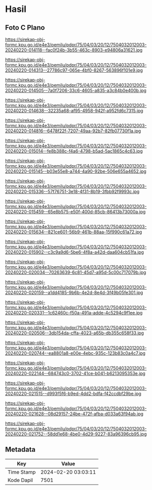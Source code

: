 # Hasil

## Foto C Plano

https://sirekap-obj-formc.kpu.go.id/e4e3/pemilu/pdpr/75/04/03/20/12/7504032012003-20240220-014118--fac0f24b-3b55-463c-8903-e94806a31621.jpg

https://sirekap-obj-formc.kpu.go.id/e4e3/pemilu/pdpr/75/04/03/20/12/7504032012003-20240220-014313--27786c97-065e-4bf0-8267-563896f101e9.jpg

https://sirekap-obj-formc.kpu.go.id/e4e3/pemilu/pdpr/75/04/03/20/12/7504032012003-20240220-014505--7a0f7206-33c6-4605-a835-a3c84b0e400b.jpg

https://sirekap-obj-formc.kpu.go.id/e4e3/pemilu/pdpr/75/04/03/20/12/7504032012003-20240220-014638--32235a68-af95-4958-942f-a952fd6c7315.jpg

https://sirekap-obj-formc.kpu.go.id/e4e3/pemilu/pdpr/75/04/03/20/12/7504032012003-20240220-014816--6478f22f-7207-49aa-92b7-82fb07730f1a.jpg

https://sirekap-obj-formc.kpu.go.id/e4e3/pemilu/pdpr/75/04/03/20/12/7504032012003-20240220-015014--fe8b388c-f4a6-4798-b5ad-5ac1865c4c63.jpg

https://sirekap-obj-formc.kpu.go.id/e4e3/pemilu/pdpr/75/04/03/20/12/7504032012003-20240220-015145--b03e55e8-a744-4a90-92be-506e655a4652.jpg

https://sirekap-obj-formc.kpu.go.id/e4e3/pemilu/pdpr/75/04/03/20/12/7504032012003-20240220-015336--57f76751-3e18-4f31-8b19-3fbb92f9993c.jpg

https://sirekap-obj-formc.kpu.go.id/e4e3/pemilu/pdpr/75/04/03/20/12/7504032012003-20240220-015459--65e8b575-e50f-400d-85cb-86413b73000a.jpg

https://sirekap-obj-formc.kpu.go.id/e4e3/pemilu/pdpr/75/04/03/20/12/7504032012003-20240220-015634--821ce601-56b9-461b-88aa-15f990c61a72.jpg

https://sirekap-obj-formc.kpu.go.id/e4e3/pemilu/pdpr/75/04/03/20/12/7504032012003-20240220-015902--c3c9a9d6-5be6-4f8a-a42d-daa604cb51fa.jpg

https://sirekap-obj-formc.kpu.go.id/e4e3/pemilu/pdpr/75/04/03/20/12/7504032012003-20240220-020034--70263639-6c81-45d7-a95d-5c00c717079b.jpg

https://sirekap-obj-formc.kpu.go.id/e4e3/pemilu/pdpr/75/04/03/20/12/7504032012003-20240220-020159--a1dd4185-9b6b-4e2d-8e4d-3f49b05fe301.jpg

https://sirekap-obj-formc.kpu.go.id/e4e3/pemilu/pdpr/75/04/03/20/12/7504032012003-20240220-020331--1c62460c-f50a-491a-adde-4c5294c9f1ee.jpg

https://sirekap-obj-formc.kpu.go.id/e4e3/pemilu/pdpr/75/04/03/20/12/7504032012003-20240220-020506--3db154da-cffa-4023-a65b-db355c658f33.jpg

https://sirekap-obj-formc.kpu.go.id/e4e3/pemilu/pdpr/75/04/03/20/12/7504032012003-20240220-020744--ea8801a8-e00e-4ebc-935c-123b83c0a4c7.jpg

https://sirekap-obj-formc.kpu.go.id/e4e3/pemilu/pdpr/75/04/03/20/12/7504032012003-20240220-022144--684743c0-3702-41ce-b041-b6213095353e.jpg

https://sirekap-obj-formc.kpu.go.id/e4e3/pemilu/pdpr/75/04/03/20/12/7504032012003-20240220-021515--d993f5f6-b9ed-4dd2-bdfa-f42ccdbf29be.jpg

https://sirekap-obj-formc.kpu.go.id/e4e3/pemilu/pdpr/75/04/03/20/12/7504032012003-20240220-021628--08d29157-24be-472f-afba-d033a63f94ab.jpg

https://sirekap-obj-formc.kpu.go.id/e4e3/pemilu/pdpr/75/04/03/20/12/7504032012003-20240220-021752--58dd1e68-4be0-4d29-9227-83a96396cb95.jpg


## Metadata

| Key        | Value               |
| ---------- | ------------------- |
| Time Stamp | 2024-02-20 03:03:11 |
| Kode Dapil | 7501                |



